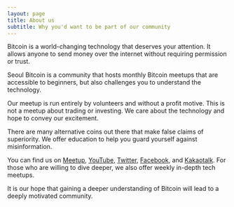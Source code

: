 ```yaml
---
layout: page
title: About us
subtitle: Why you'd want to be part of our community
---
```


Bitcoin is a world-changing technology that deserves your attention. It allows anyone to send money over the internet without requiring permission or trust.

Seoul Bitcoin is a community that hosts monthly Bitcoin meetups that are accessible to beginners, but also challenges you to understand the technology.

Our meetup is run entirely by volunteers and without a profit motive. This is not a meetup about trading or investing. We care about the technology and hope to convey our excitement.

There are many alternative coins out there that make false claims of superiority. We offer education to help you guard yourself against misinformation.

You can find us on [Meetup](https://www.meetup.com/seoulbitcoin), [YouTube](https://youtube.seoulbitcoin.kr), [Twitter](https://www.twitter.com/SeoulBitcoin), [Facebook](https://www.facebook.com/seoulbitcoinmeetup), and [Kakaotalk](https://goo.gl/v26V7Z). For those who are willing to dive deeper, we also offer weekly in-depth tech meetups.

It is our hope that gaining a deeper understanding of Bitcoin will lead to a deeply motivated community.

